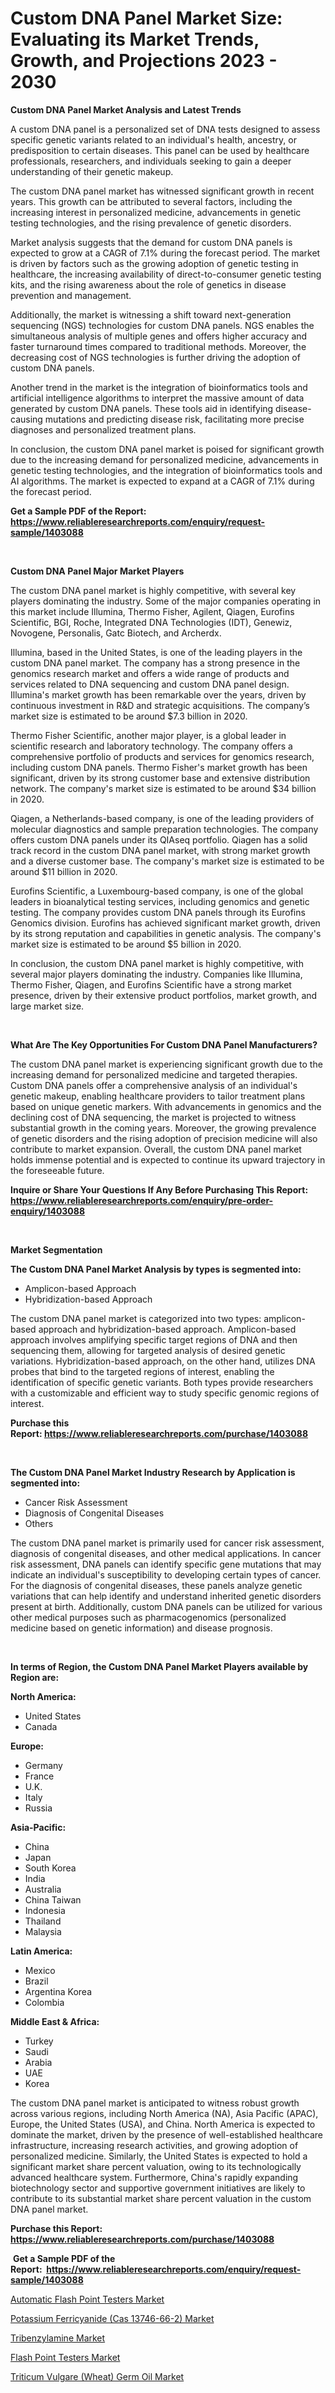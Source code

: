 <p><h1>Custom DNA Panel Market Size: Evaluating its Market Trends, Growth, and Projections 2023 - 2030</h1></p><p><strong>Custom DNA Panel Market Analysis and Latest Trends</strong></p>
<p><p>A custom DNA panel is a personalized set of DNA tests designed to assess specific genetic variants related to an individual's health, ancestry, or predisposition to certain diseases. This panel can be used by healthcare professionals, researchers, and individuals seeking to gain a deeper understanding of their genetic makeup.</p><p>The custom DNA panel market has witnessed significant growth in recent years. This growth can be attributed to several factors, including the increasing interest in personalized medicine, advancements in genetic testing technologies, and the rising prevalence of genetic disorders.</p><p>Market analysis suggests that the demand for custom DNA panels is expected to grow at a CAGR of 7.1% during the forecast period. The market is driven by factors such as the growing adoption of genetic testing in healthcare, the increasing availability of direct-to-consumer genetic testing kits, and the rising awareness about the role of genetics in disease prevention and management.</p><p>Additionally, the market is witnessing a shift toward next-generation sequencing (NGS) technologies for custom DNA panels. NGS enables the simultaneous analysis of multiple genes and offers higher accuracy and faster turnaround times compared to traditional methods. Moreover, the decreasing cost of NGS technologies is further driving the adoption of custom DNA panels.</p><p>Another trend in the market is the integration of bioinformatics tools and artificial intelligence algorithms to interpret the massive amount of data generated by custom DNA panels. These tools aid in identifying disease-causing mutations and predicting disease risk, facilitating more precise diagnoses and personalized treatment plans.</p><p>In conclusion, the custom DNA panel market is poised for significant growth due to the increasing demand for personalized medicine, advancements in genetic testing technologies, and the integration of bioinformatics tools and AI algorithms. The market is expected to expand at a CAGR of 7.1% during the forecast period.</p></p>
<p><strong>Get a Sample PDF of the Report:&nbsp; <a href="https://www.reliableresearchreports.com/enquiry/request-sample/1403088">https://www.reliableresearchreports.com/enquiry/request-sample/1403088</a></strong></p>
<p>&nbsp;</p>
<p><strong>Custom DNA Panel Major Market Players</strong></p>
<p><p>The custom DNA panel market is highly competitive, with several key players dominating the industry. Some of the major companies operating in this market include Illumina, Thermo Fisher, Agilent, Qiagen, Eurofins Scientific, BGI, Roche, Integrated DNA Technologies (IDT), Genewiz, Novogene, Personalis, Gatc Biotech, and Archerdx.</p><p>Illumina, based in the United States, is one of the leading players in the custom DNA panel market. The company has a strong presence in the genomics research market and offers a wide range of products and services related to DNA sequencing and custom DNA panel design. Illumina's market growth has been remarkable over the years, driven by continuous investment in R&D and strategic acquisitions. The company’s market size is estimated to be around $7.3 billion in 2020.</p><p>Thermo Fisher Scientific, another major player, is a global leader in scientific research and laboratory technology. The company offers a comprehensive portfolio of products and services for genomics research, including custom DNA panels. Thermo Fisher's market growth has been significant, driven by its strong customer base and extensive distribution network. The company's market size is estimated to be around $34 billion in 2020.</p><p>Qiagen, a Netherlands-based company, is one of the leading providers of molecular diagnostics and sample preparation technologies. The company offers custom DNA panels under its QIAseq portfolio. Qiagen has a solid track record in the custom DNA panel market, with strong market growth and a diverse customer base. The company's market size is estimated to be around $11 billion in 2020.</p><p>Eurofins Scientific, a Luxembourg-based company, is one of the global leaders in bioanalytical testing services, including genomics and genetic testing. The company provides custom DNA panels through its Eurofins Genomics division. Eurofins has achieved significant market growth, driven by its strong reputation and capabilities in genetic analysis. The company's market size is estimated to be around $5 billion in 2020.</p><p>In conclusion, the custom DNA panel market is highly competitive, with several major players dominating the industry. Companies like Illumina, Thermo Fisher, Qiagen, and Eurofins Scientific have a strong market presence, driven by their extensive product portfolios, market growth, and large market size.</p></p>
<p>&nbsp;</p>
<p><strong>What Are The Key Opportunities For Custom DNA Panel Manufacturers?</strong></p>
<p><p>The custom DNA panel market is experiencing significant growth due to the increasing demand for personalized medicine and targeted therapies. Custom DNA panels offer a comprehensive analysis of an individual's genetic makeup, enabling healthcare providers to tailor treatment plans based on unique genetic markers. With advancements in genomics and the declining cost of DNA sequencing, the market is projected to witness substantial growth in the coming years. Moreover, the growing prevalence of genetic disorders and the rising adoption of precision medicine will also contribute to market expansion. Overall, the custom DNA panel market holds immense potential and is expected to continue its upward trajectory in the foreseeable future.</p></p>
<p><strong>Inquire or Share Your Questions If Any Before Purchasing This Report: <a href="https://www.reliableresearchreports.com/enquiry/pre-order-enquiry/1403088">https://www.reliableresearchreports.com/enquiry/pre-order-enquiry/1403088</a></strong></p>
<p>&nbsp;</p>
<p><strong>Market Segmentation</strong></p>
<p><strong>The Custom DNA Panel Market Analysis by types is segmented into:</strong></p>
<p><ul><li>Amplicon-based Approach</li><li>Hybridization-based Approach</li></ul></p>
<p><p>The custom DNA panel market is categorized into two types: amplicon-based approach and hybridization-based approach. Amplicon-based approach involves amplifying specific target regions of DNA and then sequencing them, allowing for targeted analysis of desired genetic variations. Hybridization-based approach, on the other hand, utilizes DNA probes that bind to the targeted regions of interest, enabling the identification of specific genetic variants. Both types provide researchers with a customizable and efficient way to study specific genomic regions of interest.</p></p>
<p><strong>Purchase this Report:&nbsp;<a href="https://www.reliableresearchreports.com/purchase/1403088">https://www.reliableresearchreports.com/purchase/1403088</a></strong></p>
<p>&nbsp;</p>
<p><strong>The Custom DNA Panel Market Industry Research by Application is segmented into:</strong></p>
<p><ul><li>Cancer Risk Assessment</li><li>Diagnosis of Congenital Diseases</li><li>Others</li></ul></p>
<p><p>The custom DNA panel market is primarily used for cancer risk assessment, diagnosis of congenital diseases, and other medical applications. In cancer risk assessment, DNA panels can identify specific gene mutations that may indicate an individual's susceptibility to developing certain types of cancer. For the diagnosis of congenital diseases, these panels analyze genetic variations that can help identify and understand inherited genetic disorders present at birth. Additionally, custom DNA panels can be utilized for various other medical purposes such as pharmacogenomics (personalized medicine based on genetic information) and disease prognosis.</p></p>
<p>&nbsp;</p>
<p><strong>In terms of Region, the Custom DNA Panel Market Players available by Region are:</strong></p>
<p>
    <p> <strong> North America: </strong>
        <ul>
            <li>United States</li>
            <li>Canada</li>
        </ul>
        </p> 
    <p> <strong> Europe: </strong>
        <ul>
            <li>Germany</li>
            <li>France</li>
            <li>U.K.</li>
            <li>Italy</li>
            <li>Russia</li>
        </ul>
        </p> 
    <p> <strong> Asia-Pacific: </strong>
        <ul>
            <li>China</li>
            <li>Japan</li>
            <li>South Korea</li>
            <li>India</li>
            <li>Australia</li>
            <li>China Taiwan</li>
            <li>Indonesia</li>
            <li>Thailand</li>
            <li>Malaysia</li>
        </ul>
        </p> 
    <p> <strong> Latin America: </strong>
        <ul>
            <li>Mexico</li>
            <li>Brazil</li>
            <li>Argentina Korea</li>
            <li>Colombia</li>
        </ul>
        </p> 
    <p> <strong> Middle East & Africa: </strong>
        <ul>
            <li>Turkey</li>
            <li>Saudi</li>
            <li>Arabia</li>
            <li>UAE</li>
            <li>Korea</li>
        </ul>
    </p>
    </p>
<p><p>The custom DNA panel market is anticipated to witness robust growth across various regions, including North America (NA), Asia Pacific (APAC), Europe, the United States (USA), and China. North America is expected to dominate the market, driven by the presence of well-established healthcare infrastructure, increasing research activities, and growing adoption of personalized medicine. Similarly, the United States is expected to hold a significant market share percent valuation, owing to its technologically advanced healthcare system. Furthermore, China's rapidly expanding biotechnology sector and supportive government initiatives are likely to contribute to its substantial market share percent valuation in the custom DNA panel market.</p></p>
<p><strong>Purchase this Report: <a href="https://www.reliableresearchreports.com/purchase/1403088">https://www.reliableresearchreports.com/purchase/1403088</a></strong></p>
<p>&nbsp;<strong>Get a Sample PDF of the Report:&nbsp;&nbsp;<a href="https://www.reliableresearchreports.com/enquiry/request-sample/1403088">https://www.reliableresearchreports.com/enquiry/request-sample/1403088</a></strong></p>
<p><strong></strong></p>
<p><p><a href="https://medium.com/@sink.pay.sand/automatic-flash-point-testers-market-size-cagr-trends-2024-2030-69fb334269d9">Automatic Flash Point Testers Market</a></p><p><a href="https://medium.com/@fire.belt.bug/potassium-ferricyanide-cas-13746-66-2-market-competitive-analysis-market-trends-and-forecast-to-5bbb68801d88">Potassium Ferricyanide (Cas 13746-66-2) Market</a></p><p><a href="https://medium.com/@stand.tough.park/tribenzylamine-market-size-cagr-trends-2024-2030-f936d5d883f8">Tribenzylamine Market</a></p><p><a href="https://medium.com/@press.bell.sigh/flash-point-testers-market-the-key-to-successful-business-strategy-forecast-till-2030-dcb9c80ca25a">Flash Point Testers Market</a></p><p><a href="https://medium.com/@noise.asset.organ/triticum-vulgare-wheat-germ-oil-market-furnishes-information-on-market-share-market-trends-and-088f773e24c8">Triticum Vulgare (Wheat) Germ Oil Market</a></p></p>